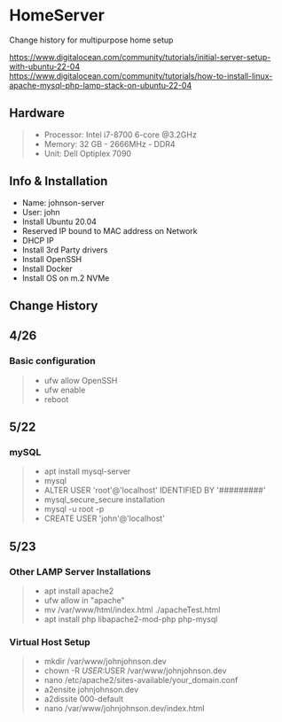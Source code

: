 # HomeServer
Change history for multipurpose home setup

https://www.digitalocean.com/community/tutorials/initial-server-setup-with-ubuntu-22-04
https://www.digitalocean.com/community/tutorials/how-to-install-linux-apache-mysql-php-lamp-stack-on-ubuntu-22-04

## Hardware
> * Processor: Intel i7-8700 6-core @3.2GHz
> * Memory: 32 GB - 2666MHz - DDR4
> * Unit: Dell Optiplex 7090

## Info & Installation
* Name: johnson-server
* User: john
* Install Ubuntu 20.04
* Reserved IP bound to MAC address on Network
* DHCP IP
* Install 3rd Party drivers
* Install OpenSSH
* Install Docker
* Install OS on m.2 NVMe

## Change History
  ## 4/26
  ### Basic configuration
  > * ufw allow OpenSSH
  > * ufw enable
  > * reboot

  ## 5/22
  ### mySQL
  > * apt install mysql-server
  > * mysql
  > * ALTER USER 'root'@'localhost' IDENTIFIED BY '#########'
  > * mysql_secure_secure installation
  > * mysql -u root -p
  > * CREATE USER 'john'@'localhost'
  
  ## 5/23
  ### Other LAMP Server Installations
  > * apt install apache2
  > * ufw allow in "apache"
  > * mv /var/www/html/index.html ./apacheTest.html
  > * apt install php libapache2-mod-php php-mysql
  
  ### Virtual Host Setup
  > * mkdir /var/www/johnjohnson.dev
  > * chown -R $USER:$USER /var/www/johnjohnson.dev
  > * nano /etc/apache2/sites-available/your_domain.conf
  > * a2ensite johnjohnson.dev
  > * a2dissite 000-default
  > * nano /var/www/johnjohnson.dev/index.html
   
